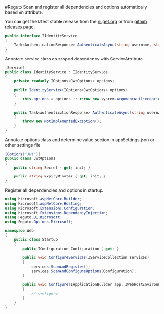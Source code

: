 #Reguto
Scan and register all dependencies and options automatically based on attribute.

You can get the latest stable release from the [nuget.org](http://www.nuget.org/packages/reguto) or from [github releases page](https://github.com/salmanbasmechi/reguto/releases).

```C#
public interface IIdentityService
{
    Task<AuthenticationResponse> AuthenticateAsync(string username, string password);
}
```

Annotate service class as scoped dependency with ServiceAttribute
```C#
[Service]
public class IdentityService : IIdentityService
{
    private readonly IOptions<JwtOptions> options;

    public IdentityService(IOptions<JwtOptions> options)
    {
        this.options = options ?? throw new System.ArgumentNullException(nameof(options));
    }

    public Task<AuthenticationResponse> AuthenticateAsync(string username, string password)
    {
        throw new NotImplementedException();
    }
}
```

Annotate options class and determine value section in appSettings.json or other settings file.
```C#
[Options("Jwt")]
public class JwtOptions
{
    public string Secret { get; init; }

    public string ExpiryMinutes { get; init; }
}
```

Register all dependencies and options in startup.
```C#
using Microsoft.AspNetCore.Builder;
using Microsoft.AspNetCore.Hosting;
using Microsoft.Extensions.Configuration;
using Microsoft.Extensions.DependencyInjection;
using Reguto.DI.Microsoft;
using Reguto.Options.Microsoft;

namespace Web
{
    public class Startup
    {
        public IConfiguration Configuration { get; }

        public void ConfigureServices(IServiceCollection services)
        {
            services.ScanAndRegister();
            services.ScanAndConfigureOptions(Configuration);
        }

        public void Configure(IApplicationBuilder app, IWebHostEnvironment env)
        {
            // configure
        }
    }
}
```
